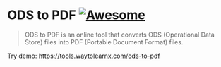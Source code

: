 # ODS to PDF [![Awesome](https://cdn.rawgit.com/sindresorhus/awesome/d7305f38d29fed78fa85652e3a63e154dd8e8829/media/badge.svg)](https://github.com/sindresorhus/awesome)

>ODS to PDF is an online tool that converts ODS (Operational Data Store) files into PDF (Portable Document Format) files.

Try demo: https://tools.waytolearnx.com/ods-to-pdf
